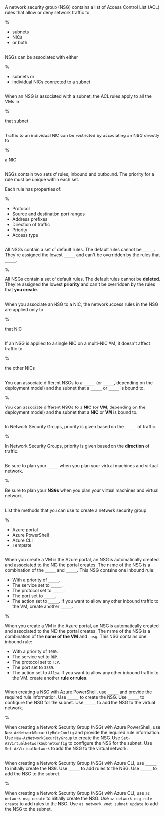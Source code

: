 ##

A network security group (NSG) contains a list of Access Control List (ACL) rules that allow or deny network traffic to 

%

- subnets
- NICs
- or both

##

NSGs can be associated with either 

%

- subnets or
- individual NICs connected to a subnet

##

When an NSG is associated with a subnet, the ACL rules apply to all the VMs in 

%

that subnet

##

Traffic to an individual NIC can be restricted by associating an NSG directly to

%

a NIC

##

NSGs contain two sets of rules, inbound and outbound. The priority for a rule must be unique within each set.

Each rule has properties of:

%

- Protocol
- Source and destination port ranges
- Address prefixes
- Direction of traffic
- Priority
- Access type

##

All NSGs contain a set of default rules. The default rules cannot be `_____`. They're assigned the lowest `_____` and can't be overridden by the rules that `_____`.

%

All NSGs contain a set of default rules. The default rules cannot be **deleted**. They're assigned the lowest **priority** and can't be overridden by the rules that **you create**.

##

When you associate an NSG to a NIC, the network access rules in the NSG are applied only to 

%

that NIC

##

If an NSG is applied to a single NIC on a multi-NIC VM, it doesn't affect traffic to

%

the other NICs

##

You can associate different NSGs to a `_____` (or `_____`, depending on the deployment model) and the subnet that a `_____` or `_____` is bound to.

%

You can associate different NSGs to a **NIC** (or **VM**, depending on the deployment model) and the subnet that a **NIC** or **VM** is bound to.

##

In Network Security Groups, priority is given based on the `_____` of traffic.

%

In Network Security Groups, priority is given based on the **direction** of traffic.

##

Be sure to plan your `_____` when you plan your virtual machines and virtual network.

%

Be sure to plan your **NSGs** when you plan your virtual machines and virtual network.

##

List the methods that you can use to create a network security group

%

- Azure portal
- Azure PowerShell
- Azure CLI
- Template

##

When you create a VM in the Azure portal, an NSG is automatically created and associated to the NIC the portal creates. The name of the NSG is a combination of the `_____` and `_____`.
This NSG contains one inbound rule:
- With a priority of `_____`.
- The service set to `_____`.
- The protocol set to `_____`.
- The port set to `_____`.
- The action set to `_____`.
If you want to allow any other inbound traffic to the VM, create another `_____`.

%

When you create a VM in the Azure portal, an NSG is automatically created and associated to the NIC the portal creates. The name of the NSG is a combination of the **name of the VM** and `-nsg`.
This NSG contains one inbound rule:
- With a priority of `1000`.
- The service set to `RDP`.
- The protocol set to `TCP`.
- The port set to `3389`.
- The action set to `Allow`.
If you want to allow any other inbound traffic to the VM, create another **rule or rules**.

##

When creating a NSG with Azure PowerShell, use `_____` and provide the required rule information. Use `_____` to create the NSG. Use `_____` to configure the NSG for the subnet. Use `_____` to add the NSG to the virtual network.

%

When creating a Network Security Group (NSG) with Azure PowerShell, use `New-AzNetworkSecurityRuleConfig` and provide the required rule information. Use `New-AzNetworkSecurityGroup` to create the NSG. Use `Set-AzVirtualNetworkSubnetConfig` to configure the NSG for the subnet. Use `Set-AzVirtualNetwork` to add the NSG to the virtual network.

##

When creating a Network Security Group (NSG) with Azure CLI, use `_____` to initially create the NSG. Use `_____` to add rules to the NSG. Use `_____` to add the NSG to the subnet.

%

When creating a Network Security Group (NSG) with Azure CLI, use `az network nsg create` to initially create the NSG. Use `az network nsg rule create` to add rules to the NSG. Use `az network vnet subnet update` to add the NSG to the subnet.
